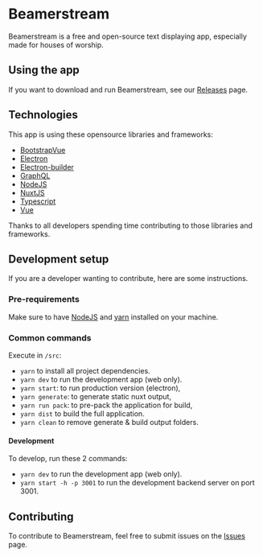 
# Beamerstream

Beamerstream is a free and open-source text displaying app, especially made for houses of worship.

## Using the app

If you want to download and run Beamerstream, see our [Releases](https://github.com/Appinda/Beamerstream/releases) page.

## Technologies

This app is using these opensource libraries and frameworks:

- [BootstrapVue](https://bootstrap-vue.org)
- [Electron](https://www.electronjs.org)
- [Electron-builder](https://www.electron.build)
- [GraphQL](https://graphql.org)
- [NodeJS](https://nodejs.org/)
- [NuxtJS](https://nuxtjs.org)
- [Typescript](https://www.typescriptlang.org)
- [Vue](https://vuejs.org)

Thanks to all developers spending time contributing to those libraries and frameworks.

## Development setup

If you are a developer wanting to contribute, here are some instructions.

### Pre-requirements

Make sure to have [NodeJS](https://nodejs.org/en/) and [yarn](https://yarnpkg.com) installed on your machine.

### Common commands

Execute in `/src`:

- `yarn` to install all project dependencies.
- `yarn dev` to run the development app (web only).
- `yarn start`: to run production version (electron),
- `yarn generate`: to generate static nuxt output,
- `yarn run pack`: to pre-pack the application for build,
- `yarn dist` to build the full application.
- `yarn clean` to remove generate & build output folders.

#### Development

To develop, run these 2 commands:

- `yarn dev` to run the development app (web only).
- `yarn start -h -p 3001` to run the development backend server on port 3001.

## Contributing

To contribute to Beamerstream, feel free to submit issues on the [Issues](https://github.com/Appinda/Beamerstream/issues) page.